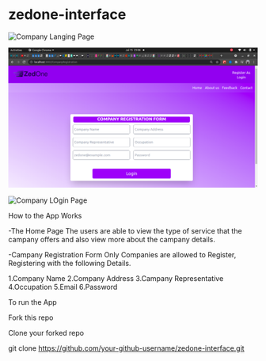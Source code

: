 # zedone-interface

![Company Langing Page](https://github.com/Deewiliams/zedone-interface-final/blob/main/user-login/src/images/Landing%20page.png?raw=true)

![Company Registration Form](./user-login/src/images/Company_Registration_page.png)


![Company LOgin Page](https://github.com/Deewiliams/zedone-interface-final/blob/main/user-login/src/images/company_login_page.png)



How to the App Works

-The Home Page
 The users are able to view the type of  service that the campany offers and also view more about the campany details.
 
-Campany Registration Form
  Only Companies are allowed to Register, Registering with the following Details.
  
  1.Company Name
  2.Company Address
  3.Campany Representative
  4.Occupation
  5.Email
  6.Password


To run the App

Fork this repo

Clone your forked repo

git clone https://github.com/your-github-username/zedone-interface.git



